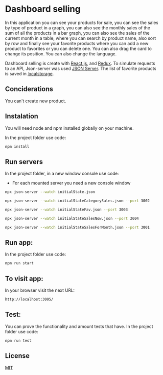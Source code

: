 # Dashboard selling

In this application you can see your products for sale, you can see the sales by type of product in a graph, you can also see the monthly sales of the sum of all the products in a bar graph, you can also see the sales of the current month in a table, where you can search by product name, also sort by row and finally see your favorite products where you can add a new product to favorites or you can delete one. You can also drag the card to change its position. You can also change the language.

Dashboard selling is create with [React.js](https://es.reactjs.org/), and [Redux](https://redux.js.org/). To simulate requests to an API, Json-server was used [JSON Server](https://www.npmjs.com/package/json-server). The list of favorite products is saved in [localstorage](https://developer.mozilla.org/es/docs/Web/API/Window/localStorage).

## Conciderations

You can't create new product.

## Instalation

You will need node and npm installed globally on your machine.

In the project folder use code:

```bash
npm install
```

## Run servers

In the project folder, in a new window console use code:
* For each mounted server you need a new console window

```bash
npx json-server --watch initialState.json
```
```bash
npx json-server --watch initialStateCategorySales.json --port 3002
```
```bash
npx json-server --watch initialStateFav.json --port 3003
```
```bash
npx json-server --watch initialStateSalesNow.json --port 3004
```
```bash
npx json-server --watch initialStateSalesForMonth.json --port 3001
```

## Run app:

In the project folder use code:

```bash
npm run start
```

## To visit app:

In your browser visit the next URL:

```bash
http://localhost:3005/
```

## Test:

You can prove the functionality and amount tests that have.
In the project folder use code:

```bash
npm run test
```

## License

[MIT](https://choosealicense.com/licenses/mit/)
